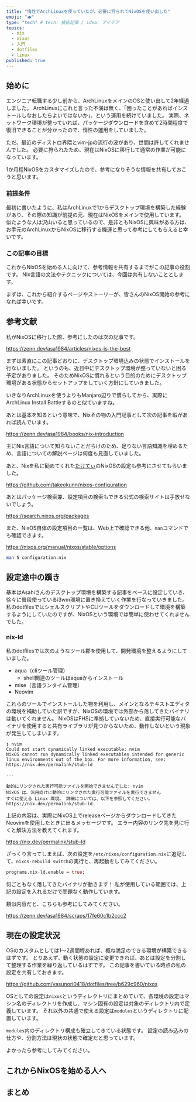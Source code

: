 ```yaml
---
title: "惰性でArchLinuxを使っていたが、必要に狩られてNixOSを使い出した"
emoji: "🫖"
type: "tech" # tech: 技術記事 / idea: アイデア
topics:
  - nix
  - nixos
  - 入門
  - dotfiles
  - linux
published: true
---
```


## 始めに

エンジニア転職する少し前から、ArchLinuxをメインのOSと使い出して2年経過しました。
ArchLinuxにこれと言った不満は無く、「困ったことがあればインストールしなおしたらよいではないか」、という運用を続けていました。
実際、ネットワーク環境が整っていれば、パッケージダウンロードを含めて2時間程度で復旧できることが分かったので、惰性の運用をしていました。

ただ、最近のディストロ界隈とvim-jpの流行の波があり、世間は許してくれませんでした。
必要に狩られたため、現在はNixOSに移行して通常の作業が可能になっています。

1か月程NixOSをカスタマイズしたので、参考になりそうな情報を共有しておこうと思います。

### 前提条件

最初に書いたように、私はArchLinuxで1からデスクトップ環境を構築した経験があり、その際の知識が前提の元、現在はNixOSをメインで使用しています。
似たような人は沢山いると思っているので、是非ともNixOSに興味がある方は、お手元のArchLinuxからNixOSに移行する機運と思って参考にしてもらえると幸いです。

### この記事の目標

これからNixOSを始める人に向けて、参考情報を共有するまでがこの記事の役割です。
Nix言語の文法やテクニックについては、今回は共有しないこととします。

まずは、これから紹介するページやストーリーが、皆さんのNixOS開始の参考になれば幸いです。

## 参考文献

私がNixOSに移行した際、参考にしたのは次の記事です。

https://zenn.dev/asa1984/articles/nixos-is-the-best

まずは素直にこの記事どおりに、デスクトップ環境込みの状態でインストールを行ないました。
というのも、近日中にデスクトップ環境が整っていないと困る予定がありました。
そのためNixOSに慣れるという目的のためにデスクトップ環境がある状態からセットアップをしていく方針にしていきました。

いきなりArchLinuxを使うよりもManjaro辺りで慣らしてから、実際にArchLinux Install Battleするのと似ていますね。

あとは基本を知るという意味で、Nixその物の入門記事として次の記事を暇があれば読んでいます。

https://zenn.dev/asa1984/books/nix-introduction

主にNix言語について知らないことだらけのため、足りない言語知識を埋めるため、言語についての解説ページは何度も見直していました。

あと、Nixを私に勧めてくれた[たけてぃ](https://github.com/takeokunn)のNixOSの設定も参考にさせてもらいました。

https://github.com/takeokunn/nixos-configuration

あとはパッケージ検索兼、設定項目の検索もできる公式の検索サイトは手放せないでしょう。

https://search.nixos.org/packages

また、NixOS自体の設定項目の一覧は、Web上で確認できる他、`man`コマンドでも確認できます。

https://nixos.org/manual/nixos/stable/options

```bash
man 5 configuration.nix
```

## 設定途中の躓き

基本はAsahiさんのデスクトップ環境を構築する記事をベースに設定していき、徐々に普段使っているi3wm環境に置き換えていく作業を行なっていきました。
私のdotfilesではシェルスクリプトやCLIツールをダウンロードして環境を構築するようにしていたのですが、NixOSという環境では簡単に使わせてくれませんでした。

### nix-ld

私のdotfilesでは次のようなツール郡を使用して、開発環境を整えるようにしていました。

- aqua（cliツール管理）
  - shell関連のツールはaquaからインストール
- mise（言語ランタイム管理）
- Neovim

これらのツールでインストールした物を利用し、メインとなるテキストエディタの環境を補助していた訳ですが、NixOSの環境では外部から落してきたバイナリは動いてくれません。
NixOSはFHSに準拠していないため、直接実行可能なバイナリを使用すると共有ライブラリが見つからないため、動作しないという現象が発生してしまいます。

```
❯ nvim
Could not start dynamically linked executable: nvim
NixOS cannot run dynamically linked executables intended for generic
linux environments out of the box. For more information, see:
https://nix.dev/permalink/stub-ld

---

動的にリンクされた実行可能ファイルを開始できませんでした: nvim
NixOS は、汎用向けに動的にリンクされた実行可能ファイルを実行できません
すぐに使える Linux 環境。 詳細については、以下を参照してください。
https://nix.dev/permalink/stub-ld
```

上記の内容は、実際にNixOS上でreleaseページからダウンロードしてきたNeovimを使用したときに出るメッセージです。
エラー内容のリンク先を見に行くと解決方法を教えてくれます。

https://nix.dev/permalink/stub-ld

ざっくり言ってしまえば、次の設定を`/etc/nixos/configuration.nix`に追記して、`nixos-rebuild switch`の実行と、再起動をしてみてください。

```nix
programs.nix-ld.enable = true;
```

何ごともなく落してきたバイナリが動きます！
私が使用している範囲では、上記の設定を入れるだけで問題なく動作しています。

類似内容だと、こちらも参考にしてみてください。

https://zenn.dev/asa1984/scraps/17fe60c1b2ccc2

## 現在の設定状況

OSのカスタムとしては1～2週間程あれば、概ね満足のできる環境が構築できるはずです。
とりあえず、動く状態の設定に変更できれば、あとは設定を分割して整理する作業を繰り返しているはずです。
この記事を書いている時点の私の設定を共有しておきます。

https://github.com/yasunori0418/dotfiles/tree/b629c960/nixos

OSとしての設定は`nixos`というディレクトリにまとめていて、各環境の設定はマシン名のディレクトリを作成し、マシン固有の設定は対象のディレクトリ内で定義しています。
それ以外の共通で使える設定は`modules`というディレクトリに配置しています。

`modules`内のディレクトリ構成も確立してきている状態です。
設定の読み込みの仕方や、分割方法は現状の状態で確定だと思っています。

よかったら参考にしてみてください。

## これからNixOSを始める人へ

## まとめ
